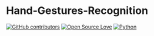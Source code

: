 # Hand-Gestures-Recognition


[![GitHub contributors](https://img.shields.io/badge/contributions-welcome-brightgreen.svg?style=flat)](https://github.com/ShahrozTanveer/Hand-Gestures-Recognition/pulls)
[![Open Source Love](https://badges.frapsoft.com/os/v1/open-source.png?v=103)](https://github.com/ellerbrock/open-source-badges/)
[![Python](https://img.shields.io/badge/Made%20with-Python-1f425f.svg)](https://www.python.org/)


